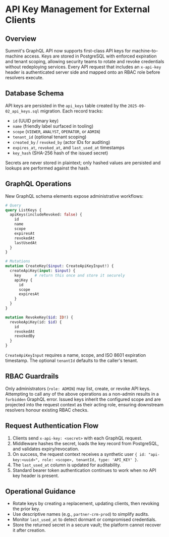 # API Key Management for External Clients

## Overview
Summit's GraphQL API now supports first-class API keys for machine-to-machine access. Keys are stored in PostgreSQL with enforced expiration and tenant scoping, allowing security teams to rotate and revoke credentials without redeploying services. Every API request that includes an `x-api-key` header is authenticated server side and mapped onto an RBAC role before resolvers execute.

## Database Schema
API keys are persisted in the `api_keys` table created by the `2025-09-02_api_keys.sql` migration. Each record tracks:

- `id` (UUID primary key)
- `name` (friendly label surfaced in tooling)
- `scope` (`VIEWER`, `ANALYST`, `OPERATOR`, or `ADMIN`)
- `tenant_id` (optional tenant scoping)
- `created_by` / `revoked_by` (actor IDs for auditing)
- `expires_at`, `revoked_at`, and `last_used_at` timestamps
- `key_hash` (SHA-256 hash of the issued secret)

Secrets are never stored in plaintext; only hashed values are persisted and lookups are performed against the hash.

## GraphQL Operations
New GraphQL schema elements expose administrative workflows:

```graphql
# Query
query ListKeys {
  apiKeys(includeRevoked: false) {
    id
    name
    scope
    expiresAt
    revokedAt
    lastUsedAt
  }
}

# Mutations
mutation CreateKey($input: CreateApiKeyInput!) {
  createApiKey(input: $input) {
    key      # return this once and store it securely
    apiKey {
      id
      scope
      expiresAt
    }
  }
}

mutation RevokeKey($id: ID!) {
  revokeApiKey(id: $id) {
    id
    revokedAt
    revokedBy
  }
}
```

`CreateApiKeyInput` requires a name, scope, and ISO 8601 expiration timestamp. The optional `tenantId` defaults to the caller's tenant.

## RBAC Guardrails
Only administrators (`role: ADMIN`) may list, create, or revoke API keys. Attempting to call any of the above operations as a non-admin results in a `forbidden` GraphQL error. Issued keys inherit the configured scope and are projected into the request context as their acting role, ensuring downstream resolvers honour existing RBAC checks.

## Request Authentication Flow
1. Clients send `x-api-key: <secret>` with each GraphQL request.
2. Middleware hashes the secret, loads the key record from PostgreSQL, and validates expiry/revocation.
3. On success, the request context receives a synthetic user `{ id: "api-key:<uuid>", role: <scope>, tenantId, type: 'API_KEY' }`.
4. The `last_used_at` column is updated for auditability.
5. Standard bearer token authentication continues to work when no API key header is present.

## Operational Guidance
- Rotate keys by creating a replacement, updating clients, then revoking the prior key.
- Use descriptive names (e.g., `partner-crm-prod`) to simplify audits.
- Monitor `last_used_at` to detect dormant or compromised credentials.
- Store the returned secret in a secure vault; the platform cannot recover it after creation.
